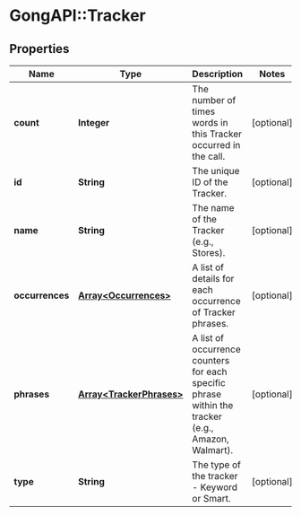 # GongAPI::Tracker

## Properties
Name | Type | Description | Notes
------------ | ------------- | ------------- | -------------
**count** | **Integer** | The number of times words in this Tracker occurred in the call. | [optional] 
**id** | **String** | The unique ID of the Tracker. | [optional] 
**name** | **String** | The name of the Tracker (e.g., Stores). | [optional] 
**occurrences** | [**Array&lt;Occurrences&gt;**](Occurrences.md) | A list of details for each occurrence of Tracker phrases. | [optional] 
**phrases** | [**Array&lt;TrackerPhrases&gt;**](TrackerPhrases.md) | A list of occurrence counters for each specific phrase within the tracker (e.g., Amazon, Walmart). | [optional] 
**type** | **String** | The type of the tracker - Keyword or Smart. | [optional] 

